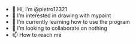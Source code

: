 - 👋 Hi, I’m @pietro12321
- 👀 I’m interested in drawing with mypaint
- 🌱 I’m currently learning how to use the program
- 💞️ I’m looking to collaborate on nothing
- 📫 How to reach me 

<!---
pietro12321/pietro12321 is a ✨ special ✨ repository because its `README.md` (this file) appears on your GitHub profile.
You can click the Preview link to take a look at your changes.
--->
